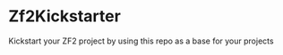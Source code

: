 Zf2Kickstarter
==============

Kickstart your ZF2 project by using this repo as a base for your projects
